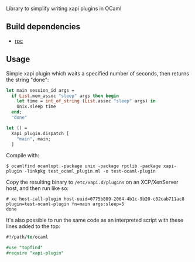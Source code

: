 Library to simplify writing xapi plugins in OCaml

Build dependencies
------------------

* [rpc](https://github.com/samoht/ocaml-rpc)

Usage
-----

Simple xapi plugin which waits a specified number of seconds, then returns the string "done":

```ocaml
let main session_id args =
  if List.mem_assoc "sleep" args then begin
    let time = int_of_string (List.assoc "sleep" args) in
    Unix.sleep time
  end;
  "done"

let () =
  Xapi_plugin.dispatch [
    "main", main;
  ]
```

Compile with:

```
$ ocamlfind ocamlopt -package unix -package rpclib -package xapi-plugin -linkpkg test_ocaml_plugin.ml -o test-ocaml-plugin
```

Copy the resulting binary to `/etc/xapi.d/plugins` on an XCP/XenServer host,
and then run like so:

```
# xe host-call-plugin host-uuid=0775b809-2064-4b1c-9b20-c02cab711ac8 plugin=test-ocaml-plugin fn=main args:sleep=5
done
```

It's also possible to run the same code as an interpreted script with these lines added to the top:

```ocaml
#!/path/to/ocaml

#use "topfind"
#require "xapi-plugin"
```
